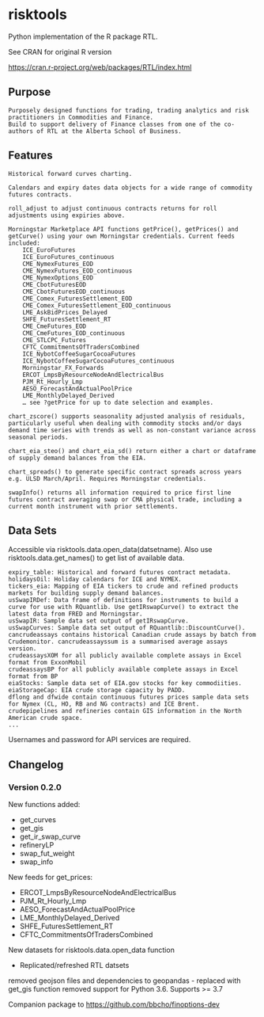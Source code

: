 # risktools

Python implementation of the R package RTL.  

See CRAN for original R version

https://cran.r-project.org/web/packages/RTL/index.html

## Purpose

    Purposely designed functions for trading, trading analytics and risk practitioners in Commodities and Finance.
    Build to support delivery of Finance classes from one of the co-authors of RTL at the Alberta School of Business.

## Features

    Historical forward curves charting.

    Calendars and expiry dates data objects for a wide range of commodity futures contracts.

    roll_adjust to adjust continuous contracts returns for roll adjustments using expiries above.

    Morningstar Marketplace API functions getPrice(), getPrices() and getCurve() using your own Morningstar credentials. Current feeds included:
        ICE_EuroFutures
        ICE_EuroFutures_continuous
        CME_NymexFutures_EOD
        CME_NymexFutures_EOD_continuous
        CME_NymexOptions_EOD
        CME_CbotFuturesEOD
        CME_CbotFuturesEOD_continuous
        CME_Comex_FuturesSettlement_EOD
        CME_Comex_FuturesSettlement_EOD_continuous
        LME_AskBidPrices_Delayed
        SHFE_FuturesSettlement_RT
        CME_CmeFutures_EOD
        CME_CmeFutures_EOD_continuous
        CME_STLCPC_Futures
        CFTC_CommitmentsOfTradersCombined
        ICE_NybotCoffeeSugarCocoaFutures
        ICE_NybotCoffeeSugarCocoaFutures_continuous
        Morningstar_FX_Forwards
        ERCOT_LmpsByResourceNodeAndElectricalBus
        PJM_Rt_Hourly_Lmp
        AESO_ForecastAndActualPoolPrice
        LME_MonthlyDelayed_Derived
        … see ?getPrice for up to date selection and examples.

    chart_zscore() supports seasonality adjusted analysis of residuals, particularly useful when dealing with commodity stocks and/or days demand time series with trends as well as non-constant variance across seasonal periods.

    chart_eia_steo() and chart_eia_sd() return either a chart or dataframe of supply demand balances from the EIA.

    chart_spreads() to generate specific contract spreads across years e.g. ULSD March/April. Requires Morningstar credentials.

    swapInfo() returns all information required to price first line futures contract averaging swap or CMA physical trade, including a current month instrument with prior settlements.

## Data Sets

Accessible via risktools.data.open_data(datsetname). Also use risktools.data.get_names() to get list of available data.

    expiry_table: Historical and forward futures contract metadata.
    holidaysOil: Holiday calendars for ICE and NYMEX.
    tickers_eia: Mapping of EIA tickers to crude and refined products markets for building supply demand balances.
    usSwapIRDef: Data frame of definitions for instruments to build a curve for use with RQuantlib. Use getIRswapCurve() to extract the latest data from FRED and Morningstar.
    usSwapIR: Sample data set output of getIRswapCurve.
    usSwapCurves: Sample data set output of RQuantlib::DiscountCurve().
    cancrudeassays contains historical Canadian crude assays by batch from Crudemonitor. cancrudeassayssum is a summarised average assays version.
    crudeassaysXOM for all publicly available complete assays in Excel format from ExxonMobil
    crudeassaysBP for all publicly available complete assays in Excel format from BP
    eiaStocks: Sample data set of EIA.gov stocks for key commodiities.
    eiaStorageCap: EIA crude storage capacity by PADD.
    dflong and dfwide contain continuous futures prices sample data sets for Nymex (CL, HO, RB and NG contracts) and ICE Brent.
    crudepipelines and refineries contain GIS information in the North American crude space.
    ...

Usernames and password for API services are required.

## Changelog

### Version 0.2.0

New functions added:
- get_curves
- get_gis
- get_ir_swap_curve
- refineryLP
- swap_fut_weight
- swap_info

New feeds for get_prices:
- ERCOT_LmpsByResourceNodeAndElectricalBus
- PJM_Rt_Hourly_Lmp
- AESO_ForecastAndActualPoolPrice
- LME_MonthlyDelayed_Derived
- SHFE_FuturesSettlement_RT
- CFTC_CommitmentsOfTradersCombined

New datasets for risktools.data.open_data function
- Replicated/refreshed RTL datsets

removed geojson files and dependencies to geopandas - replaced with get_gis function
removed support for Python 3.6. Supports >= 3.7

Companion package to https://github.com/bbcho/finoptions-dev

